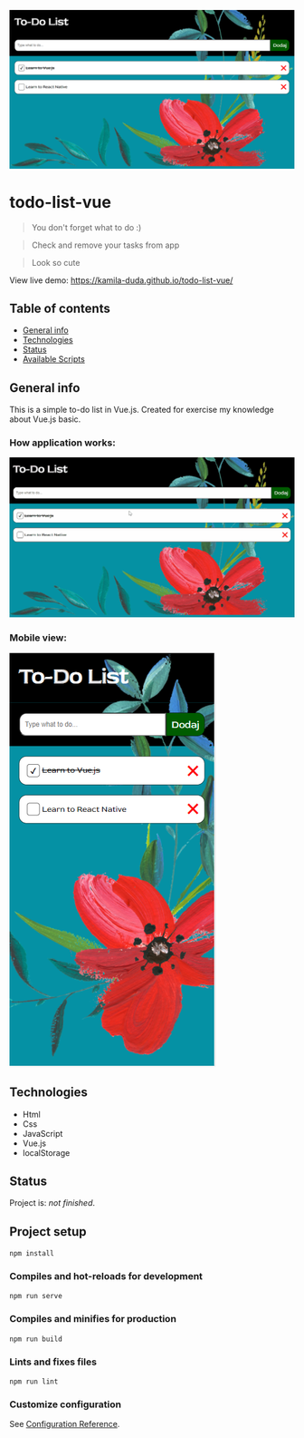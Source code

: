 <a href="https://kamila-duda.github.io/todo-list-vue/" target="_blank"><img src="https://github.com/kamila-duda/todo-list-vue/blob/main/src/assets/screen.PNG?raw=true" title="Todo list in Vue.js" alt="app screen"></a>

# todo-list-vue

> You don't forget what to do :)

> Check and remove your tasks from app

> Look so cute

View live demo: https://kamila-duda.github.io/todo-list-vue/


## Table of contents
* [General info](#general-info)
* [Technologies](#technologies)
* [Status](#status)
* [Available Scripts](#available-scripts)

## General info
This is a simple to-do list in Vue.js. Created for exercise my knowledge about Vue.js basic. 


### How application works:
![gif of how application works](https://github.com/kamila-duda/todo-list-vue/blob/main/src/assets/todo-vue.gif?raw=true)

### Mobile view:
![mobile view](https://github.com/kamila-duda/todo-list-vue/blob/main/src/assets/mobile-view.PNG?raw=true)

## Technologies
* Html
* Css
* JavaScript
* Vue.js
* localStorage

## Status
Project is: _not finished_.

## Project setup
```
npm install
```

### Compiles and hot-reloads for development
```
npm run serve
```

### Compiles and minifies for production
```
npm run build
```

### Lints and fixes files
```
npm run lint
```

### Customize configuration
See [Configuration Reference](https://cli.vuejs.org/config/).

